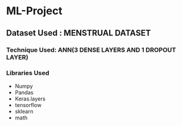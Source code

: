 # ML-Project
## Dataset Used : MENSTRUAL DATASET 
### Technique Used:  ANN(3 DENSE LAYERS AND 1 DROPOUT LAYER)
### Libraries Used 
  - Numpy
  - Pandas
  - Keras.layers
  - tensorflow
  - sklearn
  - math
